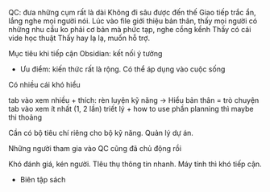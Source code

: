 
QC: đưa những cụm rất là dài
Không đi sâu được đến thế
Giao tiếp trắc ẩn, lắng nghe mọi người nói. Lúc vào file giới thiệu bản thân, thấy mọi người có những nhu cầu ko phải cơ bản mà phức tạp, nghe cồng kềnh
Thấy có cái vide học thuật
Thấy hay lạ lạ, muốn hỗ trợ. 

Mục tiêu khi tiếp cận Obsidian: kết nối ý tưởng
- Ưu điểm: kiến thức rất là rộng. Có thể áp dụng vào cuộc sống

Có nhiều cái khó hiểu

tab vào xem nhiều + thích: rèn luyện kỹ năng -> Hiểu bản thân = trò chuyện
tab vào xem ít nhất (1, 2 lần) triết lý + how to use
phần planning thì maybe thi thoảng

Cần có bộ tiêu chí riêng cho bộ kỹ năng. Quản lý dự án. 

Những người tham gia vào QC cũng đã chủ động rồi

Khó đánh giá, kén người. TIêu thụ thông tin nhanh. Máy tính thì khó tiếp cận.
- Biên tập sách

